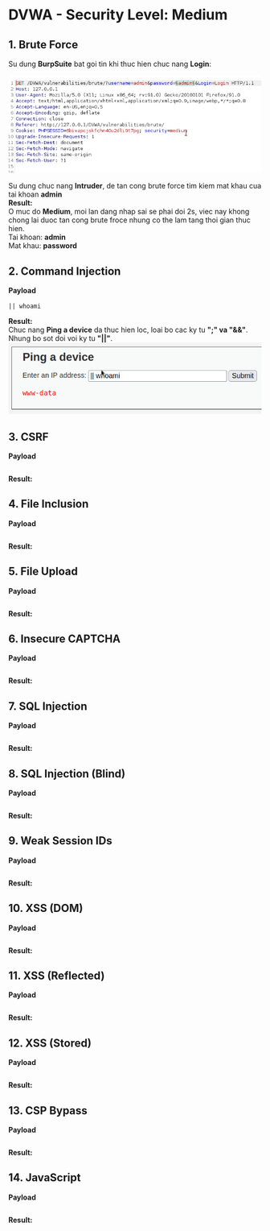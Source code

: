 # DVWA - Security Level: Medium  

## 1. Brute Force
Su dung **BurpSuite** bat goi tin khi thuc hien chuc nang **Login**:  
  
![Brute Force_1](https://github.com/ckiev5/DVWA/blob/main/Images/Medium%20Level/Brute%20Force_1.png)  
  
Su dung chuc nang **Intruder**, de tan cong brute force tim kiem mat khau cua tai khoan **admin**  
**Result:**  
O muc do **Medium**, moi lan dang nhap sai se phai doi 2s, viec nay khong chong lai duoc tan cong brute froce nhung co the lam tang thoi gian thuc hien.  
Tai khoan: **admin**  
Mat khau: **password**  
## 2. Command Injection
**Payload**  
```
|| whoami
```
**Result:**  
Chuc nang **Ping a device** da thuc hien loc, loai bo cac ky tu **";" va "&&"**. Nhung bo sot doi voi ky tu **"||"**.  
![Command Injection_1](https://github.com/ckiev5/DVWA/blob/main/Images/Medium%20Level/Command%20Injection_1.png)
  
## 3. CSRF
**Payload**  
```

```
**Result:**  

      
## 4. File Inclusion
**Payload**  
```

```
**Result:**  

      
## 5. File Upload
**Payload**  
```

```
**Result:**  

  
## 6. Insecure CAPTCHA
**Payload**  
```

```
**Result:**  

      
## 7. SQL Injection
**Payload**  
```

```
**Result:**  

  
## 8. SQL Injection (Blind)
**Payload**  
```

```
**Result:**  

  
## 9. Weak Session IDs
**Payload**  
```

```
**Result:**  

  
## 10. XSS (DOM)
**Payload**  
```

```
**Result:**  

  
## 11. XSS (Reflected)
**Payload**  
```

```
**Result:**  

  
## 12. XSS (Stored)
**Payload**  
```

```
**Result:**  

  
## 13. CSP Bypass
**Payload**  
```

```
**Result:**  

  
## 14. JavaScript
**Payload**  
```

```
**Result:**  

  
